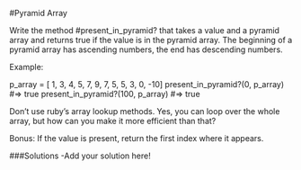 #Pyramid Array

Write the method #present_in_pyramid? that takes a value and a pyramid array and returns true if the value is in the pyramid array. 
The beginning of a pyramid array has ascending numbers, the end has descending numbers. 

Example: 

p_array = [ 1, 3, 4, 5, 7, 9, 7, 5, 5, 3, 0, -10]
present_in_pyramid?(0, p_array) #=> true 
present_in_pyramid?(100, p_array) #=> true 

Don’t use ruby’s array lookup methods. Yes, you can loop over the whole array, but how can you make it more efficient than that?

Bonus: If the value is present, return the first index where it appears.

###Solutions 
-Add your solution here!

